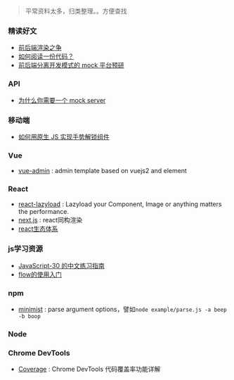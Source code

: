 > 平常资料太多，归类整理。。方便查找 

### 精读好文

- [前后端渲染之争](https://github.com/dt-fe/weekly/issues/5)
- [如何阅读一份代码？](https://zhuanlan.zhihu.com/p/26222486)
- [前后端分离开发模式的 mock 平台预研](https://github.com/CntChen/cntchen.github.io/issues/1) 

### API

- [为什么你需要一个 mock server](https://github.com/ufologist/puer-mock/blob/master/why-your-need-a-mock-server.md) 

### 移动端

- [如何用原生 JS 实现手势解锁组件](https://www.h5jun.com/post/handlock-comp.html)

### Vue

- [vue-admin](https://github.com/taylorchen709/vue-admin) : admin template based on vuejs2 and element

### React

- [react-lazyload](https://github.com/jasonslyvia/react-lazyload/) : Lazyload your Component, Image or anything matters the performance.
- [next.js](https://github.com/zeit/next.js) : react同构渲染
- [react生态体系](https://zhuanlan.zhihu.com/p/26270621)

### js学习资源

- [JavaScript-30 的中文练习指南](https://github.com/soyaine/JavaScript30)
- [flow的使用入门](https://zhuanlan.zhihu.com/p/26204569)

### npm

- [minimist](https://github.com/substack/minimist) : parse argument options，譬如`node example/parse.js -a beep -b boop`

### Node

### Chrome DevTools 

- [Coverage](https://zhuanlan.zhihu.com/p/26281581) : Chrome DevTools 代码覆盖率功能详解

